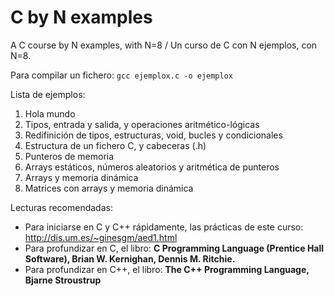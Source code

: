# C by N examples

A C course by N examples, with N=8 / Un curso de C con N ejemplos, con N=8.

Para compilar un fichero: `gcc ejemplox.c -o ejemplox`

Lista de ejemplos:
1. Hola mundo
2. Tipos, entrada y salida, y operaciones aritmético-lógicas
3. Redifinición de tipos, estructuras, void, bucles y condicionales
4. Estructura de un fichero C, y cabeceras (.h)
5. Punteros de memoria
6. Arrays estáticos, números aleatorios y aritmética de punteros
7. Arrays y memoria dinámica
8. Matrices con arrays y memoria dinámica

Lecturas recomendadas:
* Para iniciarse en C y C++ rápidamente, las prácticas de este curso: http://dis.um.es/~ginesgm/aed1.html
* Para profundizar en C, el libro: **C Programming Language (Prentice Hall Software), Brian W. Kernighan, Dennis M. Ritchie.**
* Para profundizar en C++, el libro: **The C++ Programming Language, Bjarne Stroustrup**
